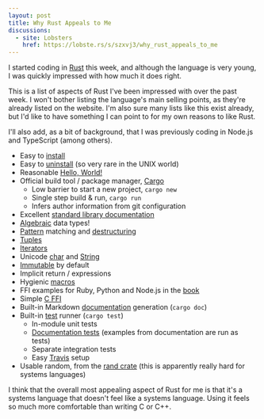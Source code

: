```yaml
---
layout: post
title: Why Rust Appeals to Me
discussions:
  - site: Lobsters
    href: https://lobste.rs/s/szxvj3/why_rust_appeals_to_me
---
```


I started coding in [Rust][rust] this week,
and although the language is very young,
I was quickly impressed
with how much it does right.

[rust]: https://www.rust-lang.org

This is a list of
aspects of Rust
I've been impressed with
over the past week.
I won't bother listing
the language's main selling points,
as they're already listed on the website.
I'm also sure
many lists like this
exist already,
but I'd like to have something
I can point to
for my own reasons
to like Rust.

I'll also add,
as a bit of background,
that I was previously coding in
Node.js and TypeScript (among others).

- Easy to [install][install]
- Easy to [uninstall][uninstall] (so very rare in the <abbr>UNIX</abbr> world)
- Reasonable [Hello, World!][hello]
- Official build tool / package manager, [Cargo][cargo]
  - Low barrier to start a new project, `cargo new`
  - Single step build & run, `cargo run`
  - Infers author information from git configuration
- Excellent [standard library documentation][stddoc]
- [Algebraic][enums] data types!
- [Pattern][patterns] matching and [destructuring][destructuring]
- [Tuples][tuples]
- [Iterators][iterators]
- Unicode [char][char] and [String][strings]
- [Immutable][mutability] by default
- Implicit return / expressions
- Hygienic [macros][macros]
- FFI examples for Ruby, Python and Node.js in the [book][ffi]
- Simple [C FFI][cffi]
- Built-in Markdown [documentation][documentation] generation (`cargo doc`)
- Built-in [test][testing] runner (`cargo test`)
  - In-module unit tests
  - [Documentation tests][doctests] (examples from documentation are run as
    tests)
  - Separate integration tests
  - Easy [Travis][travis] setup
- Usable random, from the [rand crate][rand] (this is apparently really hard
  for systems languages)

[cargo]: http://doc.crates.io
[cffi]: https://doc.rust-lang.org/stable/book/ffi.html
[char]: https://doc.rust-lang.org/stable/book/primitive-types.html#char
[destructuring]: https://doc.rust-lang.org/stable/book/patterns.html#destructuring
[doctests]: https://doc.rust-lang.org/stable/book/documentation.html#documentation-as-tests
[documentation]: https://doc.rust-lang.org/stable/book/documentation.html
[enums]: https://doc.rust-lang.org/stable/book/enums.html
[ffi]: https://doc.rust-lang.org/stable/book/rust-inside-other-languages.html
[hello]: https://play.rust-lang.org/?code=fn%20main()%20%7B%0A%20%20%20%20println!(%22Hello%2C%20world!%22)%3B%0A%7D%0A
[install]: https://doc.rust-lang.org/stable/book/installing-rust.html
[iterators]: https://doc.rust-lang.org/stable/book/iterators.html
[macros]: https://doc.rust-lang.org/stable/book/macros.html
[mutability]: https://doc.rust-lang.org/stable/book/mutability.html
[patterns]: https://doc.rust-lang.org/stable/book/patterns.html
[rand]: http://doc.rust-lang.org/rand/rand/index.html
[stddoc]: https://doc.rust-lang.org/std/
[strings]: https://doc.rust-lang.org/stable/book/strings.html
[testing]: https://doc.rust-lang.org/stable/book/testing.html
[travis]: http://docs.travis-ci.com/user/languages/rust/
[tuples]: https://doc.rust-lang.org/stable/book/primitive-types.html#tuples
[uninstall]: https://doc.rust-lang.org/stable/book/installing-rust.html#uninstalling

I think that
the overall
most appealing aspect of Rust
for me
is that it's a systems language
that doesn't feel like a systems language.
Using it
feels so much more comfortable
than writing C or C++.
